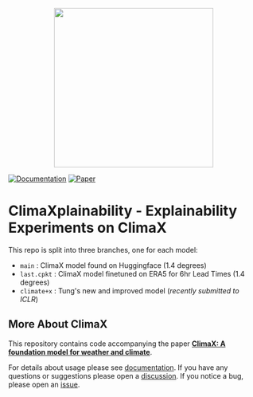 <p align="center">
  <img src="https://user-images.githubusercontent.com/1785175/215624212-fc92ccb1-f14c-4cb6-982f-61f50b9f3c21.png" width="320px">
</p>

[![Documentation](https://img.shields.io/badge/docs-passing-brightgreen)](https://microsoft.github.io/ClimaX)
[![Paper](https://img.shields.io/badge/arXiv-2301.10343-blue)](https://arxiv.org/abs/2301.10343)


# ClimaXplainability - Explainability Experiments on ClimaX 

This repo is split into three branches, one for each model: 

* `main` : ClimaX model found on Huggingface (1.4 degrees)
* `last.cpkt` : ClimaX model finetuned on ERA5 for 6hr Lead Times (1.4 degrees)
* `climate+x` : Tung's new and improved model (*recently submitted to ICLR*)

## More About ClimaX 

This repository contains code accompanying the paper [**ClimaX: A foundation model for weather and climate**](https://arxiv.org/abs/2301.10343).

For details about usage please see [documentation](https://microsoft.github.io/ClimaX).
If you have any questions or suggestions please open a [discussion](https://github.com/microsoft/ClimaX/discussions). If you notice a bug, please open an [issue](https://github.com/microsoft/ClimaX/issues).
